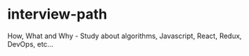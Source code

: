 # interview-path
How, What and Why - Study about algorithms, Javascript, React, Redux, DevOps, etc...
